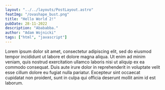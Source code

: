 ```yaml
---
layout: "../../layouts/PostLayout.astro"
featImg: "/ovashape_bust.png"
title: "Hello World 2!"
pubDate: 28-11-2022
description: "Abababba."
author: "Adam Wojnicki"
tags: ["html", "javascript"]
---
```


Lorem ipsum dolor sit amet, consectetur adipiscing elit, sed do eiusmod tempor incididunt ut labore et dolore magna aliqua. Ut enim ad minim veniam, quis nostrud exercitation ullamco laboris nisi ut aliquip ex ea commodo consequat. Duis aute irure dolor in reprehenderit in voluptate velit esse cillum dolore eu fugiat nulla pariatur. Excepteur sint occaecat cupidatat non proident, sunt in culpa qui officia deserunt mollit anim id est laborum.
